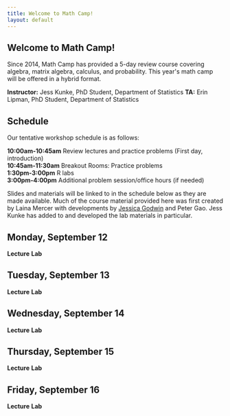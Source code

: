```yaml
---
title: Welcome to Math Camp!
layout: default
---
```


## Welcome to Math Camp!

Since 2014, Math Camp has provided a 5-day review course covering algebra, matrix algebra, calculus, and probability. This year's math camp will be offered in a hybrid format.

  **Instructor:** Jess Kunke, PhD Student, Department of Statistics
  **TA:** Erin Lipman, PhD Student, Department of Statistics

## Schedule

Our tentative workshop schedule is as follows:  

  **10:00am-10:45am**  Review lectures and practice problems (First day, introduction)  
  **10:45am-11:30am**  Breakout Rooms: Practice problems  
  **1:30pm-3:00pm**    R labs  
  **3:00pm-4:00pm**    Additional problem session/office hours (if needed)  

Slides and materials will be linked to in the schedule below as they are made available. Much of the course material provided here was first created by Laina Mercer with developments by [Jessica Godwin](https://jlgodwin.github.io/MathCamp) and Peter Gao. Jess Kunke has added to and developed the lab materials in particular.

## Monday, September 12
**Lecture**
**Lab**

## Tuesday, September 13
**Lecture**
**Lab**
 
## Wednesday, September 14
**Lecture**
**Lab**

## Thursday, September 15
**Lecture**
**Lab**

 
## Friday, September 16
**Lecture**
**Lab**


